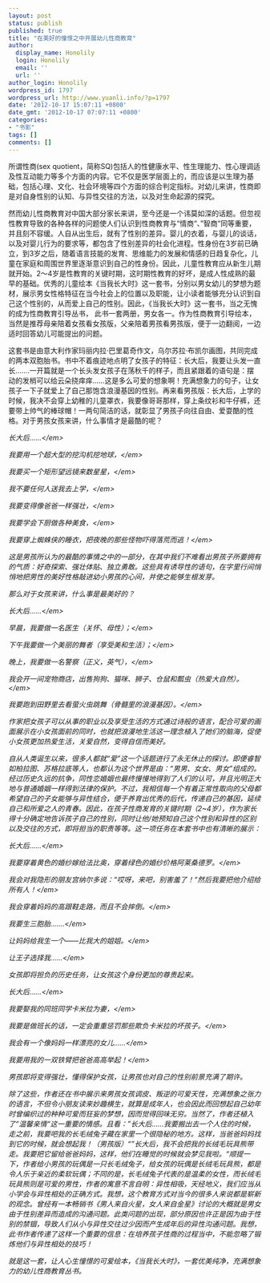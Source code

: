 ```yaml
---
layout: post
status: publish
published: true
title: "在美好的憧憬之中开展幼儿性商教育"
author:
  display_name: Honolily
  login: Honolily
  email: ''
  url: ''
author_login: Honolily
wordpress_id: 1797
wordpress_url: http://www.yuanli.info/?p=1797
date: '2012-10-17 15:07:11 +0800'
date_gmt: '2012-10-17 07:07:11 +0800'
categories:
- "书影"
tags: []
comments: []
---
```

<p>所谓性商(sex quotient，简称SQ)包括人的性健康水平、性生理能力、性心理调适及性互动能力等多个方面的内容。它不仅是医学层面上的，而应该是以生理为基础，包括心理、文化、社会环境等四个方面的综合判定指标。对幼儿来讲，性商即是对自身性别的认知、与异性交往的方法，以及对生命起源的探究。</p>
<p>然而幼儿性商教育对中国大部分家长来讲，至今还是一个讳莫如深的话题。但忽视性教育导致的各种各样的问题使人们认识到性商教育与&ldquo;情商&ldquo;、&rdquo;智商&ldquo;同等重要，并且刻不容缓。人自从出生后，就有了性别的差异。婴儿的衣着，与婴儿的谈话，以及对婴儿行为的要求等，都包含了性别差异的社会化进程。性身份在3岁前已确立，到3岁之后，随着语言技能的发育、思维能力的发展和情感的日趋复杂化，儿童在家庭和周围世界里逐渐意识到自己的性身份。因此，儿童性教育应从新生儿期就开始。2～4岁是性教育的关键时期，这时期性教育的好坏，是成人性成熟的最早的基础。优秀的儿童绘本《当我长大时》这一套书，分别以男女幼儿的梦想为题材，展示男女性格特征在当今社会上的位置以及职能，让小读者能够充分认识到自己这个性别的，从而爱上自己的性别。因此，《当我长大时》这一套书，当之无愧的成为性商教育引导丛书， 此书一套两册，男女各一。作为性商教育引导绘本，当然是推荐母亲陪着女孩看女孩版，父亲陪着男孩看男孩版，便于一边翻阅，一边适时回答幼儿可能提出的问题。</p>
<p>这套书是由意大利作家玛丽内拉&middot;巴里葛奇作文，乌尔苏拉&middot;布凯尔画图，共同完成的两本双胞胎书。书中不着痕迹地点明了女孩子的特征：长大后，我要让头发一直长&hellip;&hellip;.一开篇就是一个长头发女孩子在荡秋千的样子，而且紧跟着的语句是：摆动的发梢可以给云朵挠痒痒&hellip;&hellip;这是多么可爱的想象啊！充满想象力的句子，让女孩子一下子就爱上了自己那饱含浪漫基因的性别。再来看男孩版：长大后，上学的时候，我决不会穿上幼稚的儿童罩衣，我要像哥哥那样，穿上条纹衫和牛仔裤，还要带上帅气的棒球帽！一两句简洁的话，就彰显了男孩子向往自由、爱耍酷的性格。对于男孩女孩来讲，什么事情才是最酷的呢？</p>
<p><em>长大后&hellip;&hellip;<&#47;em></p>
<p><em>我要用一个超大型的挖沟机挖地球，<&#47;em></p>
<p><em>我要买一个矩形望远镜来数星星，<&#47;em></p>
<p><em>我不要任何人送我去上学，<&#47;em></p>
<p><em>我要变得像爸爸一样强壮，<&#47;em></p>
<p><em>我要学会下厨做各种美食，<&#47;em></p>
<p><em>我要穿上蜘蛛侠的睡衣，把夜晚的那些怪物吓得落荒而逃！<&#47;em></p>
<p>这是男孩所认为的最酷的事情之中的一部分，在其中我们不难看出男孩子所要拥有的气质：好奇探索、强壮体贴、独立勇敢。这些具有诱导性的语句，在字里行间悄悄地把男性的美好性格敲进幼小男孩的心间，并使之能够生根发芽。</p>
<p>那么对于女孩来讲，什么事是最美好的？</p>
<p><em>长大后&hellip;&hellip;<&#47;em></p>
<p><em>早晨，我要做一名医生（关怀、母性）；<&#47;em></p>
<p><em>下午我要做一个美丽的舞者（享受美和生活）；<&#47;em></p>
<p><em>晚上，我要做一名警察（正义，英气），<&#47;em></p>
<p><em>我会开一间宠物商店，出售狗狗、猫咪、狮子、仓鼠和瓢虫（热爱大自然）。<&#47;em></p>
<p><em>我要跑到田野里去看萤火虫跳舞（骨髓里的浪漫基因）。<&#47;em></p>
<p>作家把女孩子可以从事的职业以及享受生活的方式通过诗般的语言，配合可爱的画面展示在小女孩面前的同时，也就把浪漫地生活这一理念植入了她们的脑海，促使小女孩更加热爱生活，关爱自然，变得自信而美好。</p>
<p>自从人类诞生以来，很多人都就&ldquo;爱&rdquo;这一个话题进行了永无休止的探讨。即便睿智如柏拉图、苏格拉底等人，也都认为这个世界是由：&ldquo;男男、女女、男女&rdquo;组成的。经过历史久远的抗争，同性恋婚姻也最终慢慢地得到了人们的认可，并且光明正大地与普通婚姻一样得到法律的保护。不过，我相信每一个有着正常性取向的父母都希望自己的子女能够与异性结合，便于养育出优秀的后代，传递自己的基因，延续自己和所爱之人的青春。因此，在孩子性商发育的关键时期（2~4岁），作为家长得十分确定地告诉孩子自己的性别，同时让他&#47;她预知自己这个性别和异性的区别以及交往的方式，即将担当的职责等等。这一项任务在本套书中也有清晰的展示：</p>
<p><em>长大后&hellip;&hellip;<&#47;em></p>
<p><em>我要穿着黄色的婚纱嫁给法比奥，穿着绿色的婚纱价格阿莱桑德罗。<&#47;em></p>
<p><em>我会对我隐形的朋友宫纳尔多说：&ldquo;哎呀，来吧，别害羞了！&ldquo;然后我要把他介绍给所有人！<&#47;em></p>
<p><em>我会穿着妈妈的高跟鞋走路，而且不会摔倒。<&#47;em></p>
<p><em>我要生三胞胎&hellip;&hellip;.<&#47;em></p>
<p><em>让妈妈给我生一个&mdash;&mdash;比我大的姐姐。<&#47;em></p>
<p><em>让王子选择我&hellip;&hellip;<&#47;em></p>
<p>女孩即将担负的历史任务，让女孩这个身份更加的尊贵起来。</p>
<p><em>长大后&hellip;&hellip;<&#47;em></p>
<p><em>我要娶我的同班同学卡米拉为妻，<&#47;em></p>
<p><em>我要是做班长的话，一定会重重惩罚那些欺负卡米拉的坏孩子。<&#47;em></p>
<p><em>我会有一个像妈妈一样漂亮的女儿&hellip;&hellip;<&#47;em></p>
<p><em>我要用我的一双铁臂把爸爸高高举起！<&#47;em></p>
<p>男孩即将变得强壮，懂得保护女孩，让男孩也对自己的性别前景充满了期许。</p>
<p>除了这些，作者还在书中展示来男孩女孩调皮、叛逆的可爱天性，充满想象之张力的语言，不但令小朋友读来妙趣横生，就算是成年人，也会因此而回想起自己幼年时曾编织过的种种可爱而狂妄的梦想，因而觉得回味无穷。当然了，作者还植入了&ldquo;温馨亲情&ldquo;这一重要的情感。且看：&rdquo;长大后&hellip;&hellip;我要搬出去一个人住的时候，走之前，我要吧我的长毛绒兔子藏在家里一个很隐秘的地方。这样，当爸爸妈妈找到它的时候，就会想起我！（男孩版）&ldquo;&rdquo;长大后，我不会把我的长绒毛玩具熊带走。我要把它留给爸爸妈妈，这样，他们在睡觉的时候就会梦见我啦。&ldquo;顺提一下，作者给小男孩的玩偶是一只长毛绒兔子，给女孩的玩偶是长绒毛玩具熊，都是令人乐于亲近的柔软玩偶；不同的是，长毛绒兔子代表的是温柔的女性，而长绒毛玩具熊则是可爱的男性，作者的寓意不言自明：异性相吸，天经地义，我们应当从小学会与异性相处的正确方式。我想，这个教育方式对当今的很多人来说都是崭新的观念。曾经有一本畅销书《男人来自火星，女人来自金星》讨论的大概就是男女由于性别差异而造成的沟通问题。此类问题的出现，部分原因也许正是因为由于性别的禁锢，导致人们从小与异性交往过少因而产生成年后的异性沟通问题。我想，此书作者传递了这样一个重要的信息：在培养孩子性商的过程当中，不能忽略了锻炼他们与异性相处的技巧！</p>
<p>就是这一套，让人心生憧憬的可爱绘本，《当我长大时》，一套优美纯净，充满想象力的幼儿性商教育丛书。</p>
